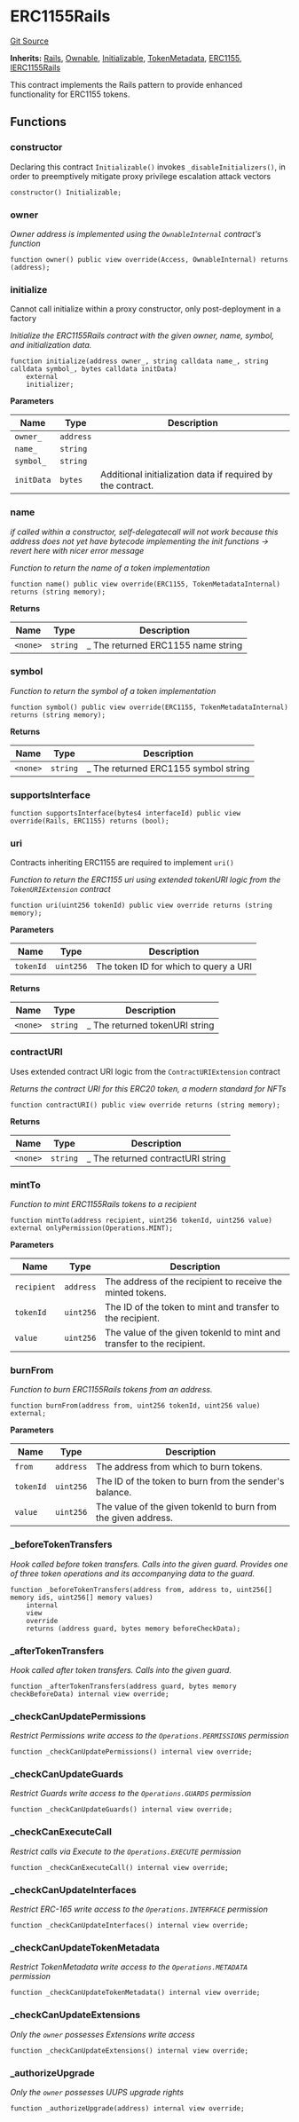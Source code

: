 # ERC1155Rails
[Git Source](https://github.com/0xStation/0xrails/blob/491ae339f09853335dba9e897f46862d776d54b5/src/cores/ERC1155/ERC1155Rails.sol)

**Inherits:**
[Rails](/src/Rails.sol/abstract.Rails.md), [Ownable](/src/access/ownable/Ownable.sol/abstract.Ownable.md), [Initializable](/src/lib/initializable/Initializable.sol/abstract.Initializable.md), [TokenMetadata](/src/cores/TokenMetadata/TokenMetadata.sol/abstract.TokenMetadata.md), [ERC1155](/src/cores/ERC1155/ERC1155.sol/abstract.ERC1155.md), [IERC1155Rails](/src/cores/ERC1155/interface/IERC1155Rails.sol/interface.IERC1155Rails.md)

This contract implements the Rails pattern to provide enhanced functionality for ERC1155 tokens.


## Functions
### constructor

Declaring this contract `Initializable()` invokes `_disableInitializers()`,
in order to preemptively mitigate proxy privilege escalation attack vectors


```solidity
constructor() Initializable;
```

### owner

*Owner address is implemented using the `OwnableInternal` contract's function*


```solidity
function owner() public view override(Access, OwnableInternal) returns (address);
```

### initialize

Cannot call initialize within a proxy constructor, only post-deployment in a factory

*Initialize the ERC1155Rails contract with the given owner, name, symbol, and initialization data.*


```solidity
function initialize(address owner_, string calldata name_, string calldata symbol_, bytes calldata initData)
    external
    initializer;
```
**Parameters**

|Name|Type|Description|
|----|----|-----------|
|`owner_`|`address`||
|`name_`|`string`||
|`symbol_`|`string`||
|`initData`|`bytes`|Additional initialization data if required by the contract.|


### name

*if called within a constructor, self-delegatecall will not work because this address does not yet have
bytecode implementing the init functions -> revert here with nicer error message*

*Function to return the name of a token implementation*


```solidity
function name() public view override(ERC1155, TokenMetadataInternal) returns (string memory);
```
**Returns**

|Name|Type|Description|
|----|----|-----------|
|`<none>`|`string`|_ The returned ERC1155 name string|


### symbol

*Function to return the symbol of a token implementation*


```solidity
function symbol() public view override(ERC1155, TokenMetadataInternal) returns (string memory);
```
**Returns**

|Name|Type|Description|
|----|----|-----------|
|`<none>`|`string`|_ The returned ERC1155 symbol string|


### supportsInterface


```solidity
function supportsInterface(bytes4 interfaceId) public view override(Rails, ERC1155) returns (bool);
```

### uri

Contracts inheriting ERC1155 are required to implement `uri()`

*Function to return the ERC1155 uri using extended tokenURI logic
from the `TokenURIExtension` contract*


```solidity
function uri(uint256 tokenId) public view override returns (string memory);
```
**Parameters**

|Name|Type|Description|
|----|----|-----------|
|`tokenId`|`uint256`|The token ID for which to query a URI|

**Returns**

|Name|Type|Description|
|----|----|-----------|
|`<none>`|`string`|_ The returned tokenURI string|


### contractURI

Uses extended contract URI logic from the `ContractURIExtension` contract

*Returns the contract URI for this ERC20 token, a modern standard for NFTs*


```solidity
function contractURI() public view override returns (string memory);
```
**Returns**

|Name|Type|Description|
|----|----|-----------|
|`<none>`|`string`|_ The returned contractURI string|


### mintTo

*Function to mint ERC1155Rails tokens to a recipient*


```solidity
function mintTo(address recipient, uint256 tokenId, uint256 value) external onlyPermission(Operations.MINT);
```
**Parameters**

|Name|Type|Description|
|----|----|-----------|
|`recipient`|`address`|The address of the recipient to receive the minted tokens.|
|`tokenId`|`uint256`|The ID of the token to mint and transfer to the recipient.|
|`value`|`uint256`|The value of the given tokenId to mint and transfer to the recipient.|


### burnFrom

*Function to burn ERC1155Rails tokens from an address.*


```solidity
function burnFrom(address from, uint256 tokenId, uint256 value) external;
```
**Parameters**

|Name|Type|Description|
|----|----|-----------|
|`from`|`address`|The address from which to burn tokens.|
|`tokenId`|`uint256`|The ID of the token to burn from the sender's balance.|
|`value`|`uint256`|The value of the given tokenId to burn from the given address.|


### _beforeTokenTransfers

*Hook called before token transfers. Calls into the given guard.
Provides one of three token operations and its accompanying data to the guard.*


```solidity
function _beforeTokenTransfers(address from, address to, uint256[] memory ids, uint256[] memory values)
    internal
    view
    override
    returns (address guard, bytes memory beforeCheckData);
```

### _afterTokenTransfers

*Hook called after token transfers. Calls into the given guard.*


```solidity
function _afterTokenTransfers(address guard, bytes memory checkBeforeData) internal view override;
```

### _checkCanUpdatePermissions

*Restrict Permissions write access to the `Operations.PERMISSIONS` permission*


```solidity
function _checkCanUpdatePermissions() internal view override;
```

### _checkCanUpdateGuards

*Restrict Guards write access to the `Operations.GUARDS` permission*


```solidity
function _checkCanUpdateGuards() internal view override;
```

### _checkCanExecuteCall

*Restrict calls via Execute to the `Operations.EXECUTE` permission*


```solidity
function _checkCanExecuteCall() internal view override;
```

### _checkCanUpdateInterfaces

*Restrict ERC-165 write access to the `Operations.INTERFACE` permission*


```solidity
function _checkCanUpdateInterfaces() internal view override;
```

### _checkCanUpdateTokenMetadata

*Restrict TokenMetadata write access to the `Operations.METADATA` permission*


```solidity
function _checkCanUpdateTokenMetadata() internal view override;
```

### _checkCanUpdateExtensions

*Only the `owner` possesses Extensions write access*


```solidity
function _checkCanUpdateExtensions() internal view override;
```

### _authorizeUpgrade

*Only the `owner` possesses UUPS upgrade rights*


```solidity
function _authorizeUpgrade(address) internal view override;
```

